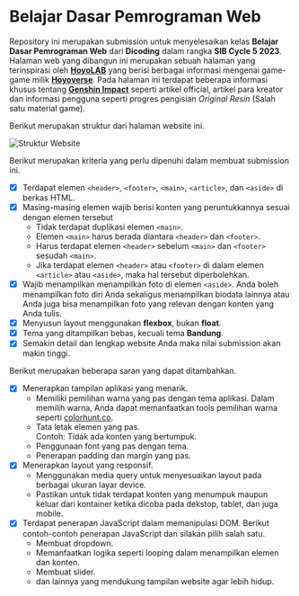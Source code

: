 # Belajar Dasar Pemrograman Web

Repository ini merupakan submission untuk menyelesaikan kelas __Belajar Dasar Pemrograman Web__ dari __Dicoding__ dalam rangka __SIB Cycle 5 2023__. Halaman web yang dibangun ini merupakan sebuah halaman yang terinspirasi oleh __[HoyoLAB](https://www.hoyolab.com/)__ yang berisi berbagai informasi mengenai game-game milik __[Hoyoverse](https://www.hoyoverse.com/)__. Pada halaman ini terdapat beberapa informasi khusus tentang __[Genshin Impact](https://genshin.hoyoverse.com/)__ seperti artikel official, artikel para kreator dan informasi pengguna seperti progres pengisian _Original Resin_ (Salah satu material game).

Berikut merupakan struktur dari halaman website ini.

![Struktur Website](https://dicoding-web-img.sgp1.cdn.digitaloceanspaces.com/original/academy/dos:a1d316319803898031089af9af77791e20230623094410.png)

Berikut merupakan kriteria yang perlu dipenuhi dalam membuat submission ini.

- [x] Terdapat elemen `<header>`, `<footer>`, `<main>`, `<article>`, dan `<aside>` di berkas HTML.
- [x] Masing-masing elemen wajib berisi konten yang peruntukkannya sesuai dengan elemen tersebut
  - Tidak terdapat duplikasi elemen `<main>`.
  - Elemen `<main>` harus berada diantara `<header>` dan `<footer>`.
  - Harus terdapat elemen `<header>` sebelum `<main>` dan `<footer>` sesudah `<main>`.
  - Jika terdapat elemen `<header>` atau `<footer>` di dalam elemen `<article>` atau `<aside>`, maka hal tersebut diperbolehkan.
- [x] Wajib menampilkan menampilkan foto di elemen `<aside>`. Anda boleh menampilkan foto diri Anda sekaligus menampilkan biodata lainnya atau Anda juga bisa menampilkan foto yang relevan dengan konten yang Anda tulis.
- [x] Menyusun layout menggunakan __flexbox__, bukan __float__.
- [x] Tema yang ditampilkan bebas, kecuali tema __Bandung__.
- [x] Semakin detail dan lengkap website Anda maka nilai submission akan makin tinggi.

Berikut merupakan beberapa saran yang dapat ditambahkan.

- [x] Menerapkan tampilan aplikasi yang menarik.
  - Memiliki pemilihan warna yang pas dengan tema aplikasi. Dalam memilih warna, Anda dapat memanfaatkan tools pemilihan warna seperti [colorhunt.co](http://colorhunt.co).
  - Tata letak elemen yang pas.<br> Contoh: Tidak ada konten yang bertumpuk.
  - Penggunaan font yang pas dengan tema.
  - Penerapan padding dan margin yang pas.
- [x] Menerapkan layout yang responsif.
  - Menggunakan media query untuk menyesuaikan layout pada berbagai ukuran layar device.
  - Pastikan untuk tidak terdapat konten yang menumpuk maupun keluar dari kontainer ketika dicoba pada dekstop, tablet, dan juga mobile.
- [x] Terdapat penerapan JavaScript dalam memanipulasi DOM. Berikut contoh-contoh penerapan JavaScript dan silakan pilih salah satu.
  - Membuat dropdown.
  - Memanfaatkan logika seperti looping dalam menampilkan elemen dan konten.
  - Membuat slider.
  - dan lainnya yang mendukung tampilan website agar lebih hidup.
